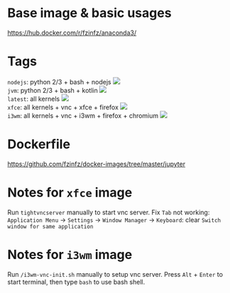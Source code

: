 # Base image & basic usages
https://hub.docker.com/r/fzinfz/anaconda3/

# Tags
`nodejs`: 	python 2/3 + bash + nodejs [![](https://images.microbadger.com/badges/image/fzinfz/jupyter:nodejs.svg)](https://microbadger.com/images/fzinfz/jupyter:nodejs "Get your own image badge on microbadger.com")   
`jvm`:	python 2/3 + bash + kotlin  [![](https://images.microbadger.com/badges/image/fzinfz/jupyter:jvm.svg)](https://microbadger.com/images/fzinfz/jupyter:jvm "Get your own image badge on microbadger.com")  
`latest`:	all kernels [![](https://images.microbadger.com/badges/image/fzinfz/jupyter.svg)](https://microbadger.com/images/fzinfz/jupyter "Get your own image badge on microbadger.com")   
`xfce`:	all kernels + vnc + xfce + firefox  [![](https://images.microbadger.com/badges/image/fzinfz/jupyter:xfce.svg)](https://microbadger.com/images/fzinfz/jupyter:xfce "Get your own image badge on microbadger.com")  
`i3wm`:	all kernels + vnc + i3wm + firefox + chromium  [![](https://images.microbadger.com/badges/image/fzinfz/jupyter:i3wm.svg)](https://microbadger.com/images/fzinfz/jupyter:i3wm "Get your own image badge on microbadger.com")

# Dockerfile
https://github.com/fzinfz/docker-images/tree/master/jupyter

# Notes for `xfce` image
Run `tightvncserver` manually to start vnc server.
Fix `Tab` not working: `Application Menu` -> `Settings` -> `Window Manager` -> `Keyboard`: clear `Switch window for same application`

# Notes for `i3wm` image
Run `/i3wm-vnc-init.sh` manually to setup vnc server.
Press `Alt` + `Enter` to start terminal, then type `bash` to use bash shell.
